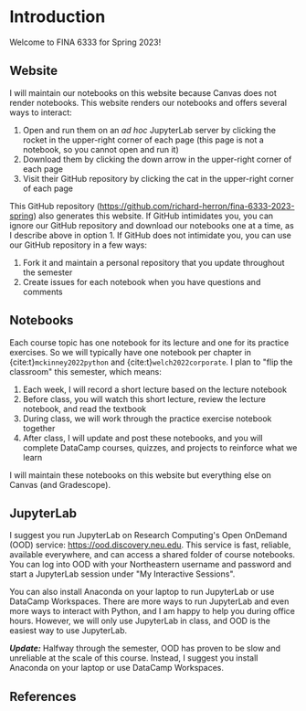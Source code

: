 # Introduction

Welcome to FINA 6333 for Spring 2023!

## Website

I will maintain our notebooks on this website because Canvas does not render notebooks.
This website renders our notebooks and offers several ways to interact:

1. Open and run them on an *ad hoc* JupyterLab server by clicking the rocket in the upper-right corner of each page (this page is not a notebook, so you cannot open and run it)
1. Download them by clicking the down arrow in the upper-right corner of each page
1. Visit their GitHub repository by clicking the cat in the upper-right corner of each page

This GitHub repository (<https://github.com/richard-herron/fina-6333-2023-spring>) also generates this website.
If GitHub intimidates you, you can ignore our GitHub repository and download our notebooks one at a time, as I describe above in option 1.
If GitHub does not intimidate you, you can use our GitHub repository in a few ways:

1. Fork it and maintain a personal repository that you update throughout the semester
1. Create issues for each notebook when you have questions and comments

## Notebooks

Each course topic has one notebook for its lecture and one for its practice exercises.
So we will typically have one notebook per chapter in {cite:t}`mckinney2022python` and {cite:t}`welch2022corporate`.
I plan to "flip the classroom" this semester, which means:

1. Each week, I will record a short lecture based on the lecture notebook
1. Before class, you will watch this short lecture, review the lecture notebook, and read the textbook
1. During class, we will work through the practice exercise notebook together
1. After class, I will update and post these notebooks, and you will complete DataCamp courses, quizzes, and projects to reinforce what we learn

I will maintain these notebooks on this website but everything else on Canvas (and Gradescope). 

## JupyterLab

I suggest you run JupyterLab on Research Computing's Open OnDemand (OOD) service: <https://ood.discovery.neu.edu>.
This service is fast, reliable, available everywhere, and can access a shared folder of course notebooks.
You can log into OOD with your Northeastern username and password and start a JupyterLab session under "My Interactive Sessions".

You can also install Anaconda on your laptop to run JupyterLab or use DataCamp Workspaces.
There are more ways to run JupyterLab and even more ways to interact with Python, and I am happy to help you during office hours.
However, we will only use JupyterLab in class, and OOD is the easiest way to use JupyterLab.

***Update:*** Halfway through the semester, OOD has proven to be slow and unreliable at the scale of this course.
Instead, I suggest you install Anaconda on your laptop or use DataCamp Workspaces.

## References

```{bibliography} 
```
